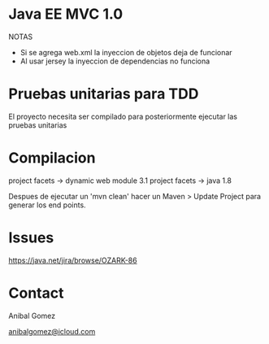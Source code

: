 Java EE MVC 1.0
===============

NOTAS

* Si se agrega web.xml la inyeccion de objetos deja de funcionar
* Al usar jersey la inyeccion de dependencias no funciona

Pruebas unitarias para TDD
==========================

El proyecto necesita ser compilado para posteriormente ejecutar las pruebas unitarias

Compilacion
============

project facets -> dynamic web module 3.1
project facets -> java 1.8

Despues de ejecutar un 'mvn clean' hacer un Maven > Update Project para generar los end points.

Issues
======

https://java.net/jira/browse/OZARK-86


Contact
=======

Anibal Gomez

anibalgomez@icloud.com